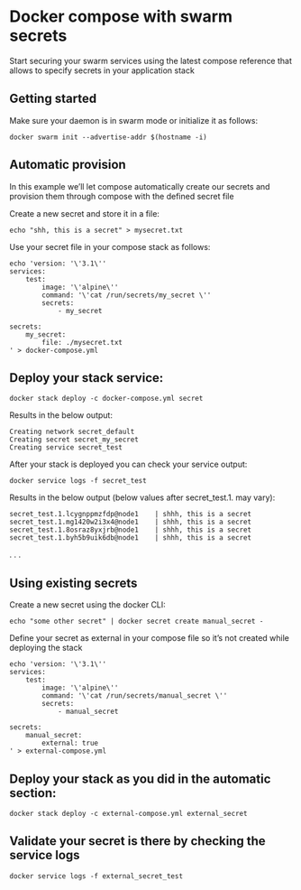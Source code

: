 # Docker compose with swarm secrets


Start securing your swarm services using the latest compose reference that allows to specify secrets in your application stack

## Getting started

Make sure your daemon is in swarm mode or initialize it as follows:

```
docker swarm init --advertise-addr $(hostname -i)
```

## Automatic provision

In this example we’ll let compose automatically create our secrets and provision them through compose with the defined secret file

Create a new secret and store it in a file:

```
echo "shh, this is a secret" > mysecret.txt
```

Use your secret file in your compose stack as follows:

```
echo 'version: '\'3.1\''
services:
    test:
        image: '\'alpine\''
        command: '\'cat /run/secrets/my_secret \''
        secrets: 
            - my_secret

secrets:
    my_secret:
        file: ./mysecret.txt
' > docker-compose.yml
```

## Deploy your stack service:

```
docker stack deploy -c docker-compose.yml secret
```

Results in the below output:

```
Creating network secret_default
Creating secret secret_my_secret
Creating service secret_test
```

After your stack is deployed you can check your service output:

```
docker service logs -f secret_test
```

Results in the below output (below values after secret_test.1. may vary):

```
secret_test.1.lcygnppmzfdp@node1    | shhh, this is a secret
secret_test.1.mg1420w2i3x4@node1    | shhh, this is a secret
secret_test.1.8osraz8yxjrb@node1    | shhh, this is a secret
secret_test.1.byh5b9uik6db@node1    | shhh, this is a secret
```

.
.
.

## Using existing secrets

Create a new secret using the docker CLI:

```
echo "some other secret" | docker secret create manual_secret - 
```

Define your secret as external in your compose file so it’s not created while deploying the stack

```
echo 'version: '\'3.1\''
services:
    test:
        image: '\'alpine\''
        command: '\'cat /run/secrets/manual_secret \''
        secrets: 
            - manual_secret

secrets:
    manual_secret:
        external: true
' > external-compose.yml
```

## Deploy your stack as you did in the automatic section:

```
docker stack deploy -c external-compose.yml external_secret
```

## Validate your secret is there by checking the service logs

```
docker service logs -f external_secret_test
```
